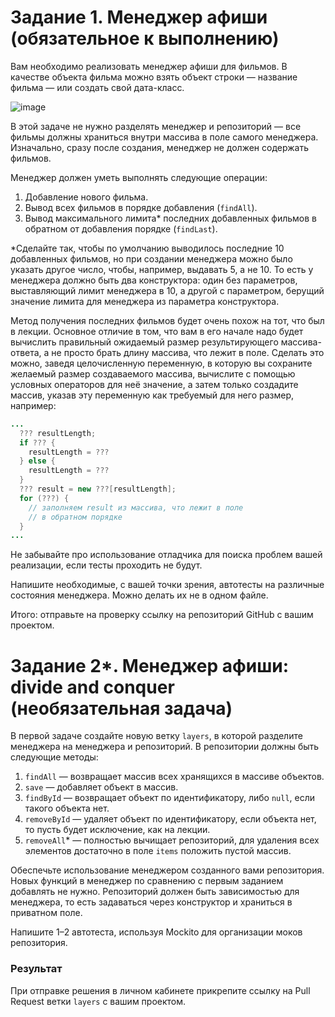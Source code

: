 # Задание 1. Менеджер афиши (обязательное к выполнению)

Вам необходимо реализовать менеджер афиши для фильмов. В качестве объекта фильма можно взять объект строки — название фильма — или создать свой дата-класс.

![image](https://user-images.githubusercontent.com/53707586/152697921-e71d853c-aa2e-482b-be61-39e6c2cfb0b1.png)

В этой задаче не нужно разделять менеджер и репозиторий — все фильмы должны храниться внутри массива в поле самого менеджера. Изначально, сразу после создания, менеджер не должен содержать фильмов. 

Менеджер должен уметь выполнять следующие операции:
1. Добавление нового фильма.
2. Вывод всех фильмов в порядке добавления (`findAll`).
3. Вывод максимального лимита* последних добавленных фильмов в обратном от добавления порядке (`findLast`).

*Сделайте так, чтобы по умолчанию выводилось последние 10 добавленных фильмов, но при создании менеджера можно было указать другое число, чтобы, например, выдавать 5, а не 10. То есть у менеджера должно быть два конструктора: один без параметров, выставляющий лимит менеджера в 10, а другой с параметром, берущий значение лимита для менеджера из параметра конструктора.

Метод получения последних фильмов будет очень похож на тот, что был в лекции. Основное отличие в том, что вам в его начале надо будет вычислить правильный ожидаемый размер результирующего массива-ответа, а не просто брать длину массива, что лежит в поле. Сделать это можно, заведя целочисленную переменную, в которую вы сохраните желаемый размер создаваемого массива, вычислите с помощью условных операторов для неё значение, а затем только создадите массив, указав эту переменную как требуемый для него размер, например:

```java
...
  ??? resultLength;
  if ??? {
    resultLength = ???
  } else {
    resultLength = ???
  }
  ??? result = new ???[resultLength];
  for (???) {
    // заполняем result из массива, что лежит в поле
    // в обратном порядке
  }
...
```

Не забывайте про использование отладчика для поиска проблем вашей реализации, если тесты проходить не будут.

Напишите необходимые, с вашей точки зрения, автотесты на различные состояния менеджера. Можно делать их не в одном файле.

Итого: отправьте на проверку ссылку на репозиторий GitHub с вашим проектом. 

# Задание 2*. Менеджер афиши: divide and conquer (необязательная задача)

В первой задаче создайте новую ветку `layers`, в которой разделите менеджера на менеджера и репозиторий.
В репозитории должны быть следующие методы:
1. `findAll` — возвращает массив всех хранящихся в массиве объектов.
1. `save` — добавляет объект в массив.
1. `findById` — возвращает объект по идентификатору, либо `null`, если такого объекта нет.
1. `removeById` — удаляет объект по идентификатору, если объекта нет, то пусть будет исключение, как на лекции.
1. `removeAll`* — полностью вычищает репозиторий, для удаления всех элементов достаточно в поле `items` положить пустой массив.

Обеспечьте использование менеджером созданного вами репозитория. Новых функций в менеджер по сравнению с первым заданием добавлять не нужно. Репозиторий должен быть зависимостью для менеджера, то есть задаваться через конструктор и храниться в приватном поле.

Напишите 1–2 автотеста, используя Mockito для организации моков репозитория.

### Результат
При отправке решения в личном кабинете прикрепите ссылку на Pull Request ветки `layers` с вашим проектом. 
